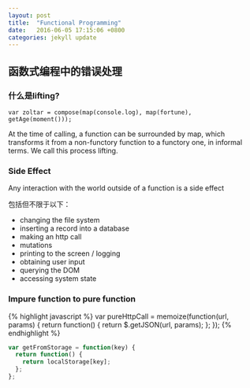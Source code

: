```yaml
---
layout: post
title:  "Functional Programming"
date:   2016-06-05 17:15:06 +0800
categories: jekyll update
---
```

## 函数式编程中的错误处理

### 什么是lifting?

`var zoltar = compose(map(console.log), map(fortune), getAge(moment()));`

At the time of calling, a function can be surrounded by map, which transforms it from a non-functory function to a functory one, in informal terms. We call this process lifting.


### Side Effect 
Any interaction with the world outside of a function is a side effect

包括但不限于以下：

* changing the file system
* inserting a record into a database
* making an http call
* mutations
* printing to the screen / logging
* obtaining user input
* querying the DOM
* accessing system state

### Impure function to pure function

{% highlight javascript %}
var pureHttpCall = memoize(function(url, params) {
  return function() {
    return $.getJSON(url, params);
  };
});
{% endhighlight %}

```javascript
var getFromStorage = function(key) {
  return function() {
    return localStorage[key];
  };
};
```


[jekyll-docs]: http://jekyllrb.com/docs/home
[jekyll-gh]:   https://github.com/jekyll/jekyll
[jekyll-talk]: https://talk.jekyllrb.com/
